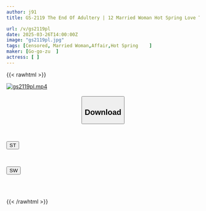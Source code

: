```yaml
---
author: j91
title: GS-2119 The End Of Adultery | 12 Married Woman Hot Spring Love Trip 169 - Continued

url: /v/gs2119pl
date: 2025-03-26T14:00:00Z
image: "gs2119pl.jpg"
tags: [Censored, Married Woman,Affair,Hot Spring	]
maker: [Go-go-zu  ]
actress: [ ]
---
```



{{< rawhtml >}}

<div class="video" data-videoid="AQbmVq72YVUXAKJ">
    <a href="javascript:;">
        <img src="/v/gs2119pl/gs2119pl.jpg" width="WIDTH" height="HEIGHT" alt="gs2119pl.mp4" loading="lazy">
    </a>
</div>

<script type="text/javascript" src="https://j91.asia/asset/on-demand-st.js"></script>

<br>
  <link rel="stylesheet" href="https://j91.asia/asset/bs5.css">
  
  <center>
  <button class="btn btn-primary" type="button" data-bs-toggle="collapse" data-bs-target=".multi-collapse" aria-expanded="false" aria-controls="multiCollapseExample1 multiCollapseExample2"><h2>Download</h2></button></center>
</p>
<div class="row">
  <div class="col">
    <div class="collapse multi-collapse" id="multiCollapseExample1">
      <div class="card card-body">
	      	      <br>
<div class="buttons">  
<p><a href="/v/gs2119pl/st.html" target="_blank"><button class="btn-hover color-3"><i class="fa fa-download"></i> ST</button></a></p></div>
    </div>
  </div>
</div>
  <div class="col">
    <div class="collapse multi-collapse" id="multiCollapseExample2">
      <div class="card card-body">
	      <br>
<div class="buttons">
<p><a href="/v/gs2119pl/sw.html" target="_blank"><button class="btn-hover color-2"><i class="fa fa-download"></i> SW</button></a></p></div>
<br><br>
      </div>
    </div>
  </div>
</div>

{{< /rawhtml >}}